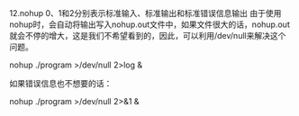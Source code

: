 12.nohup
0、1和2分别表示标准输入、标准输出和标准错误信息输出
由于使用nohup时，会自动将输出写入nohup.out文件中，如果文件很大的话，nohup.out就会不停的增大，这是我们不希望看到的，因此，可以利用/dev/null来解决这个问题。

nohup ./program >/dev/null 2>log &

如果错误信息也不想要的话：

nohup ./program >/dev/null 2>&1 &